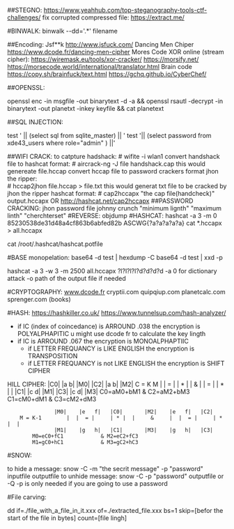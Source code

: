 ##STEGNO:
https://www.yeahhub.com/top-steganography-tools-ctf-challenges/
fix corrupted compressed file:
https://extract.me/

#BINWALK:
binwalk --dd='.*' filename


##Encoding:
Jsf**k 
http://www.jsfuck.com/ 
Dancing Men Chiper 
https://www.dcode.fr/dancing-men-cipher 
Mores Code 
XOR online (stream cipher):
https://wiremask.eu/tools/xor-cracker/
https://morsify.net/
https://morsecode.world/international/translator.html 
Brain code 
https://copy.sh/brainfuck/text.html 
https://gchq.github.io/CyberChef/


##OPENSSL:

openssl enc -in msgfile -out binarytext -d -a && openssl rsautl -decrypt -in binarytext -out planetxt -inkey keyfile && cat planetext

##SQL INJECTION:


test ' || (select sql from sqlite_master) || '
test '|| (select password from xde43_users where role="admin" ) ||'

##WIFI CRACK:
to catpture hadshack:
	# wifite -i wlan1
convert handshack file to hashcat format:
	# aircrack-ng -J file handshack.cap
	this would genereate file.hccap
convert hccap file to password crackers format
	jhon the ripper:	
	# hccap2jhon file.hccap > file.txt
	this would generat txt file to be cracked by jhon the ripper
	hashcat format:
	# cap2hccapx "the cap file(handcheck)" output.hccapx
	OR
	http://hashcat.net/cap2hccapx
##PASSWORD CRACKING:
jhon password file
johnny
 crunch "minimum lignth" "maximum linth" "cherchterset"
#REVERSE:
objdump
#HASHCAT:
 hashcat -a 3 -m 0 85230538de31d48a4cf863b6abfed82b ASCWG{?a?a?a?a?a}
cat *.hccapx > all.hccapx

 cat /root/.hashcat/hashcat.potfile

#BASE monopelation:
base64 -d test | hexdump -C
base64 -d test | xxd -p


 hashcat -a 3 -w 3 -m 2500 all.hccapx ?l?l?l?l?d?d?d?d
-a 0 for dictionary attack
-o path of the output file if needed




#CRYPTOGRAPHY:
www.dcode.fr
cryptii.com
quipqiup.com 
planetcalc.com
sprenger.com   (books)


#HASH:
https://hashkiller.co.uk/
https://www.tunnelsup.com/hash-analyzer/


* if IC (index of coincedance) is ARROUND .038 the encryption is POLYALPHAPITIC
u might use dcode fr to calculate the key lingth
* if IC is ARROUND .067 the encryption is MONOALPHAPTIIC
	* if LETTER FREQUANCY is LIKE ENGLISH the encryption is TRANSPOSITION
	* if LETTER FREQUANCY is not LIKE ENGLISH the encryption is SHIFT CIPHER

HILL CIPHER:
			       |C0|    |a   b|   |M0|		|C2|    |a   b|   |M2|
		C = K M	       |  |  = |     | * |  |	  & 	|  |  = |     | * |  |
			       |C1|    |c   d|   |M1|		|C3|    |c   d|   |M3|
			C0=aM0+bM1			  &	C2=aM2+bM3
			C1=cM0+dM1			  &	C3=cM2+dM3

			       |M0|    |e   f|   |C0|		|M2|    |e   f|   |C2|
		M = K-1        |  |  = |     | * |  |	  & 	|  |  = |     | * |  |
			       |M1|    |g   h|   |C1|		|M3|    |g   h|   |C3|
			M0=eC0+fC1			  &	M2=eC2+fC3
			M1=gC0+hC1			  &	M3=gC2+hC3



#SNOW:

to hide a message:
snow -C -m "the secrit message" -p "password" inputfile outputfile
to unhide message:
snow -C -p "password" outputfile
or -Q
-p is only needed if you are going to use a password


#File carving:

dd if=./file_with_a_file_in_it.xxx of=./extracted_file.xxx bs=1 skip=[befor the start of the file in bytes] count=[file lingh]

